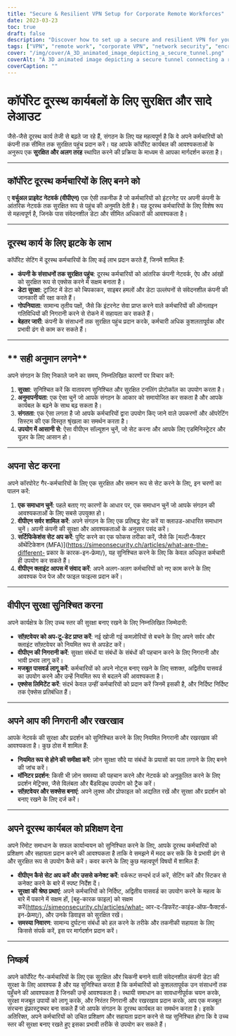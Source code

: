 ```yaml
---
title: "Secure & Resilient VPN Setup for Corporate Remote Workforces"
date: 2023-03-23
toc: true
draft: false
description: "Discover how to set up a secure and resilient VPN for your corporate remote employees, ensuring safe access to company resources."
tags: ["VPN", "remote work", "corporate VPN", "network security", "encryption", "tunneling protocols", "VPN setup", "VPN server", "VPN security", "VPN maintenance", "VPN monitoring", "VPN solution", "authentication", "data security", "privacy", "performance", "scalability", "compatibility", "employee training", "best practices"]
cover: "/img/cover/A_3D_animated_image_depicting_a_secure_tunnel.png"
coverAlt: "A 3D animated image depicting a secure tunnel connecting a remote worker's laptop to a company building, symbolizing the VPN connection. A shield icon hovers above the tunnel, representing security and resilience."
coverCaption: ""
---
```


 # **कॉर्पोरेट दूरस्थ कार्यबलों के लिए सुरक्षित और सादे लेआउट**  जैसे-जैसे दूरस्थ कार्य तेजी से बढ़ते जा रहे हैं, संगठन के लिए यह महत्वपूर्ण है कि वे अपने कर्मचारियों को कंपनी तक सीमित तक सुरक्षित पहुंच प्रदान करें। यह आपके कॉर्पोरेट कार्यबल की आवश्यकताओं के अनुरूप एक **सुरक्षित और अलग तरह** स्थापित करने की प्रक्रिया के माध्यम से आपका मार्गदर्शन करता है।  ______  ## **कॉर्पोरेट दूरस्थ कर्मचारियों के लिए बनने को**  ए **वर्चुअल प्राइवेट नेटवर्क (वीपीएन)** एक ऐसी तकनीक है जो कर्मचारियों को इंटरनेट पर अपनी कंपनी के आंतरिक नेटवर्क तक सुरक्षित रूप से पहुंच की अनुमति देती है। यह दूरस्थ कर्मचारियों के लिए विशेष रूप से महत्वपूर्ण है, जिनके पास संवेदनशील डेटा और सीमित अधिकारों की आवश्यकता है।  ______  ## **दूरस्थ कार्य के लिए झटके के लाभ**  कॉर्पोरेट सेटिंग में दूरस्थ कर्मचारियों के लिए कई लाभ प्रदान करते हैं, जिनमें शामिल हैं:  - **कंपनी के संसाधनों तक सुरक्षित पहुंच**: दूरस्थ कर्मचारियों को आंतरिक कंपनी नेटवर्क, ऐप और आंखों को सुरक्षित रूप से एक्सेस करने में सक्षम बनाता है। - **डेटा सुरक्षा**: ट्रांज़िट में डेटा को चिपकाकर, साइबर हमलों और डेटा उल्लंघनों से संवेदनशील कंपनी की जानकारी की रक्षा करते हैं। - **गोपनियाता**: सामान्य तृतीय पक्षों, जैसे कि इंटरनेट सेवा प्राप्त करने वाले कर्मचारियों की ऑनलाइन गतिविधियों की निगरानी करने से रोकने में सहायता कर सकते हैं। - **बेहतर जारी**: कंपनी के संसाधनों तक सुरक्षित पहुंच प्रदान करके, कर्मचारी अधिक कुशलतापूर्वक और प्रभावी ढंग से काम कर सकते हैं।  ______  ## ** सही अनुमान लगने**  अपने संगठन के लिए निकाले जाने का समय, निम्नलिखित कारणों पर विचार करें:  1. **सुरक्षा**: सुनिश्चित करें कि वातावरण सुनिश्चित और सुरक्षित टनलिंग प्रोटोकॉल का उपयोग करता है। 2. **अनुमापनीयता**: एक ऐसा चुनें जो आपके संगठन के आकार को समायोजित कर सकता है और आपके कार्यबल के बढ़ने के साथ बढ़ सकता है। 3. **संगतता**: एक ऐसा लगता है जो आपके कर्मचारियों द्वारा उपयोग किए जाने वाले उपकरणों और ऑपरेटिंग सिस्टम की एक विस्तृत श्रृंखला का समर्थन करता है। 4. **उपयोग में आसानी से**: ऐसा वीपीएन सॉल्यूशन चुनें, जो सेट करना और आपके लिए एडमिनिस्ट्रेटर और यूज़र के लिए आसान हो।  ______  ## **अपना सेट करना**  अपने कॉरपोरेट गैर-कर्मचारियों के लिए एक सुरक्षित और समान रूप से सेट करने के लिए, इन चरणों का पालन करें:  1. **एक समाधान चुनें**: पहले बताए गए कारणों के आधार पर, एक समाधान चुनें जो आपके संगठन की आवश्यकताओं के लिए सबसे उपयुक्त हो। 2. **वीपीएन सर्वर शामिल करें**: अपने संगठन के लिए एक प्रतिबद्ध सेट करें या क्लाउड-आधारित समाधान चुनें। अपनी कंपनी की सुरक्षा और आवश्यकताओं के अनुसार पसंद करें। 3. **सर्टिफिकेशंस सेट अप करें**: पुष्टि करने का एक फोकस तरीका करें, जैसे कि [मल्टी-फैक्टर ऑथेंटिकेशन (MFA)](https://simeonsecurity.ch/articles/what-are-the-different- प्रकार के कारक-इन-फ्रेमा/), यह सुनिश्चित करने के लिए कि केवल अधिकृत कर्मचारी ही उपयोग कर सकते हैं। 4. **वीपीएन क्लाइंट आपस में संवाद करें**: अपने अलग-अलग कर्मचारियों को नए काम करने के लिए आवश्यक पेज पेज और फाइल फाइल्स प्रदान करें।  ______  ## **वीपीएन सुरक्षा सुनिश्चित करना**  अपने कार्यक्षेत्र के लिए उच्च स्तर की सुरक्षा बनाए रखने के लिए निम्नलिखित जिम्मेदारी:  - **सॉफ़्टवेयर को अप-टू-डेट प्राप्त करें**: नई खोजी गई कमज़ोरियों से बचने के लिए अपने सर्वर और क्लाइंट सॉफ़्टवेयर को नियमित रूप से अपडेट करें। - **वीपीएन की निगरानी करें**: सुरक्षा संबंधों या संबंधों के संबंधों की पहचान करने के लिए निगरानी और भावी प्रभाव लागू करें। - **मजबूत पासवर्ड लागू करें**: कर्मचारियों को अपने नोट्स बनाए रखने के लिए सशक्त, अद्वितीय पासवर्ड का उपयोग करने और उन्हें नियमित रूप से बदलने की आवश्यकता है। - **एक्सेस लिमिटेंट करें**: संदर्भ केवल उन्हीं कर्मचारियों को प्रदान करें जिनमें इसकी है, और निर्दिष्ट निर्दिष्ट तक ऐक्सेस प्रतिबंधित हैं।  ______  ## **अपने आप की निगरानी और रखरखाव**  आपके नेटवर्क की सुरक्षा और प्रदर्शन को सुनिश्चित करने के लिए नियमित निगरानी और रखरखाव की आवश्यकता है। कुछ ठोस में शामिल हैं:  - **नियमित रूप से होने की समीक्षा करें**: ज़ोन सुरक्षा सौदे या संबंधों के प्रयासों का पता लगाने के लिए बनने की जांच करें। - **मॉनिटर प्रदर्शन**: किसी भी ज़ोन समस्या की पहचान करने और नेटवर्क को अनुकूलित करने के लिए प्रदर्शन मेट्रिक्स, जैसे विलंबता और बैंडविड्थ उपयोग को ट्रैक करें। - **सॉफ़्टवेयर और सक्सेस बनाएं**: अपने लुक्स और प्रोफाइल को अद्यतित रखें और सुरक्षा और प्रदर्शन को बनाए रखने के लिए दर्ज करें।  ______  ## **अपने दूरस्थ कार्यबल को प्रशिक्षण देना**  अपने रिमोट समाधान के सफल कार्यान्वयन को सुनिश्चित करने के लिए, आपके दूरस्थ कर्मचारियों को प्रशिक्षण और सहायता प्रदान करने की आवश्यकता है ताकि वे समझने में मदद कर सकें कि वे प्रभावी ढंग से और सुरक्षित रूप से उपयोग कैसे करें। कवर करने के लिए कुछ महत्वपूर्ण विषयों में शामिल हैं:  - **वीपीएन कैसे सेट अप करें और उससे कनेक्ट करें**: वर्करूट सन्दर्भ दर्ज करें, सेटिंग करें और स्टिकर से कनेक्ट करने के बारे में स्पष्ट निर्देश दें। - **सुरक्षा की श्रेष्ठ प्रथाएं**: अपने कर्मचारियों को निर्दिष्ट, अद्वितीय पासवर्ड का उपयोग करने के महत्व के बारे में पकाने में सक्षम हों, [बहु-कारक फाइल] को सक्षम करें(https://simeonsecurity.ch/articles/what- आर-द-डिफरेंट-काइंड-ऑफ-फैक्टर्स-इन-फ्रेमए/), और उनके डिवाइस को सुरक्षित रखें। - **समस्या निवारण**: सामान्य दुर्घटना संबंधों को हल करने के तरीके और तकनीकी सहायता के लिए किससे संपर्क करें, इस पर मार्गदर्शन प्रदान करें।  ______  ## **निष्कर्ष**  अपने कॉर्पोरेट गैर-कर्मचारियों के लिए एक सुरक्षित और चिकनी बनाने वाली संवेदनशील कंपनी डेटा की सुरक्षा के लिए आवश्यक है और यह सुनिश्चित करता है कि कर्मचारियों को कुशलतापूर्वक उन संसाधनों तक पहुँचने की आवश्यकता है जिनकी उन्हें आवश्यकता है। स्थायी समाधान का सावधानीपूर्वक चयन करके, सुरक्षा मजबूत उपायों को लागू करके, और निरंतर निगरानी और रखरखाव प्रदान करके, आप एक मजबूत संरचना इंफ्रास्ट्रक्चर बना सकते हैं जो आपके संगठन के दूरस्थ कार्यबल का समर्थन करता है। इसके अतिरिक्त, अपने कर्मचारियों को उचित प्रशिक्षण और सहायता प्रदान करने से यह सुनिश्चित होगा कि वे उच्च स्तर की सुरक्षा बनाए रखते हुए इसका प्रभावी तरीके से उपयोग कर सकते हैं। 
